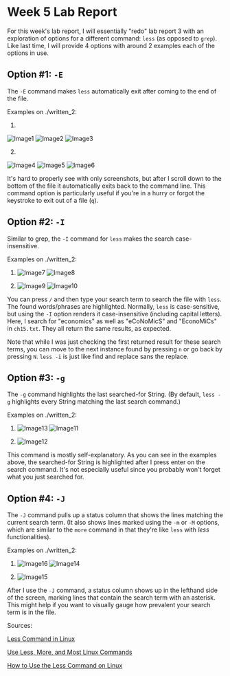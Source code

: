 # Week 5 Lab Report

For this week's lab report, I will essentially "redo" lab report 3 with an exploration of options for a different command: `less` (as opposed to `grep`).
Like last time, I will provide 4 options with around 2 examples each of the options in use. 


Option #1: `-E`
---

The `-E` command makes `less` automatically exit after coming to the end of the file. 

Examples on ./written_2:

1.
![Image1](https://user-images.githubusercontent.com/122575873/224565638-2d18442e-ea3a-4744-b706-fa61740d65d8.png)
![Image2](https://user-images.githubusercontent.com/122575873/224565685-7ea20d71-ae20-45ee-a4d4-02b443298d0f.png)
![Image3](https://user-images.githubusercontent.com/122575873/224565705-185c0731-cb49-428d-bce3-42acb7f6eee5.png)

2.
![Image4](https://user-images.githubusercontent.com/122575873/224565910-524e8859-8d6d-477c-86b7-c45c795d4144.png)
![Image5](https://user-images.githubusercontent.com/122575873/224565963-8a83568e-e0cf-4c72-ad8d-e110a14a53e7.png)
![Image6](https://user-images.githubusercontent.com/122575873/224566013-9d0d2585-5a45-41c3-b2e9-88627815ad53.png)


It's hard to properly see with only screenshots, but after I scroll down to the bottom of the file it automatically exits back to the command line.
This command option is particularly useful if you're in a hurry or forgot the keystroke to exit out of a file (`q`). 


Option #2: `-I`
---

Similar to grep, the `-I` command for `less` makes the search case-insensitive. 

Examples on ./written_2:
1. ![Image7](https://user-images.githubusercontent.com/122575873/224566942-39edca0c-bee3-4043-9c19-521143db180a.png)
![Image8](https://user-images.githubusercontent.com/122575873/224566959-298183b7-bb3a-42ef-96ea-395303e97472.png)

2. ![Image9](https://user-images.githubusercontent.com/122575873/224566987-6b437920-18c3-4cfb-97f7-27889abd4971.png)
![Image10](https://user-images.githubusercontent.com/122575873/224567004-774d298b-f22b-4240-8471-97be1bc5555d.png)


You can press `/` and then type your search term to search the file with `less`. The found words/phrases are highlighted.
Normally, `less` is case-sensitive, but using the `-I` option renders it case-insensitive (including capital letters).
Here, I search for "economics" as well as "eCoNoMicS" and "EconoMiCs" in `ch15.txt`. They all return the same results, as expected. 

Note that while I was just checking the first returned result for these search terms, you can move to the next instance found by pressing `n` or go back by pressing `N`.
`less -i` is just like find and replace sans the replace. 


Option #3: `-g`
---

The `-g` command highlights the last searched-for String. (By default, `less -g` highlights every String matching the last search command.)

Examples on ./written_2:
1. ![Image13](https://user-images.githubusercontent.com/122575873/224567442-e5b4afdc-e323-4d58-ade4-50b5ebee2c33.png)
![Image11](https://user-images.githubusercontent.com/122575873/224567387-262f6a2a-01f8-40fd-9ba4-17cc96dfec34.png)

2. ![Image12](https://user-images.githubusercontent.com/122575873/224567410-0165015e-39f1-4c62-a2aa-7473ea8167a4.png)


This command is mostly self-explanatory.
As you can see in the examples above, the searched-for String is highlighted after I press enter on the search command.
It's not especially useful since you probably won't forget what you just searched for. 

Option #4: `-J`
---

The `-J` command pulls up a status column that shows the lines matching the current search term.
(It also shows lines marked using the `-m` or `-M` options, which are similar to the `more` command in that they're like `less` with *less* functionalities). 

Examples on ./written_2:
1. ![Image16](https://user-images.githubusercontent.com/122575873/224568187-b6886ad2-f87c-4072-8f62-b107e3cc892a.png)
![Image14](https://user-images.githubusercontent.com/122575873/224568209-d3d5cba1-0c54-4691-8436-2004793e06ba.png)

2. ![Image15](https://user-images.githubusercontent.com/122575873/224568120-cd8d88f5-c7b3-4c55-960a-c09d3532dfef.png)


After I use the `-J` command, a status column shows up in the lefthand side of the screen, marking lines that contain the search term with an asterisk. 
This might help if you want to visually gauge how prevalent your search term is in the file. 


Sources:

[Less Command in Linux](https://phoenixnap.com/kb/less-command-in-linux)

[Use Less, More, and Most Linux Commands](https://www.makeuseof.com/use-less-more-and-most-linux-commands/#:~:text=What%20Is%20the%20less%20Command,to%20load%20the%20whole%20file.)

[How to Use the Less Command on Linux](https://www.howtogeek.com/444233/how-to-use-the-less-command-on-linux/)
